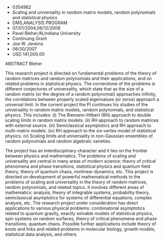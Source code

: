 
* 0354962
* Scaling and universality in random matrix models, random polynomials and statistical physics
* DMS,ANALYSIS PROGRAM
* 07/01/2004,06/12/2006
* Pavel Bleher,IN,Indiana University
* Continuing Grant
* Joe W. Jenkins
* 06/30/2007
* USD 141,000.00

ABSTRACT Bleher

This research project is directed on fundamental problems of the theory of
random matrices and random polynomials and their applications, and on related
problems in statistical physics. The cornerstone of the problems is different
conjectures of universality, which state that as the size of a random matrix (or
the degree of a random polynomial) approaches infinity, the correlations between
properly scaled eigenvalues (or zeros) approach a universal limit. In the
current project the PI continues his studies of the universality in random
matrix models, random polynomials, and statistical physics. This includes: (i)
The Riemann-Hilbert (RH) approach to double scaling limits in random matrix
models. (ii) RH approach to random matrices with external source. (iii)
Semiclassical asymptotics and RH approach to multi-matrix models. (iv) RH
approach to the six-vertex model of statistical physics. (v) Scaling limits and
universality in non-Gaussian ensembles of random polynomials and random
algebraic varieties.

The project has an interdisciplinary character and it lies on the frontier
between physics and mathematics. The problems of scaling and universality are
central in many areas of modern science: theory of critical phenomena and phase
transitions, statistical physics and quantum field theory, theory of quantum
chaos, nonlinear dynamics, etc. This project is directed on development of
powerful mathematical methods to the problems of scaling and universality in the
theory of random matrices, random polynomials, and related topics. It involves
different areas of mathematics: analysis, theory of integrable systems,
probability theory, semiclassical asymptotics for systems of differential
equations, complex analysis, etc. The research project under consideration has
direct applications to various physical problems: combinatorial asymptotics
related to quantum gravity, exactly solvable models of statistical physics, spin
systems on random surfaces, theory of critical phenomena and phase transitions,
quantum chaos. Possible further applications include theory of knots and links
and related problems in molecular biology, growth models, statistical data
analysis, and others.
